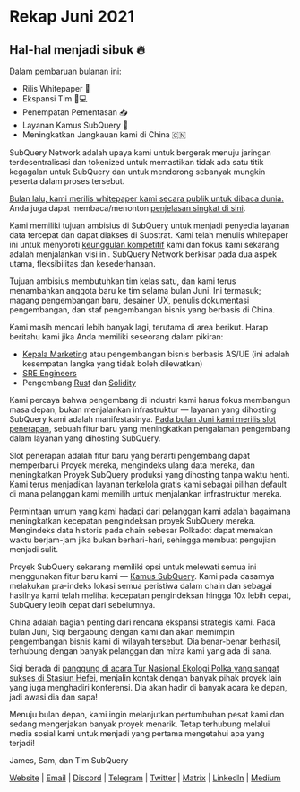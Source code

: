 # Rekap Juni 2021

## Hal-hal menjadi sibuk 🔥

Dalam pembaruan bulanan ini:

-   Rilis Whitepaper 🎊
-   Ekspansi Tim 👩💻
-   Penempatan Pementasan 📥
-   Layanan Kamus SubQuery 📖
-   Meningkatkan Jangkauan kami di China 🇨🇳

SubQuery Network adalah upaya kami untuk bergerak menuju jaringan terdesentralisasi dan tokenized untuk memastikan tidak ada satu titik kegagalan untuk SubQuery dan untuk mendorong sebanyak mungkin peserta dalam proses tersebut.

[Bulan lalu, kami merilis whitepaper kami secara publik untuk dibaca dunia.](https://static.subquery.network/whitepaper.pdf) Anda juga dapat membaca/menonton [penjelasan singkat di sini](https://subquery.medium.com/the-subquery-network-a-summary-46cde0acb010).

Kami memiliki tujuan ambisius di SubQuery untuk menjadi penyedia layanan data tercepat dan dapat diakses di Substrat. Kami telah menulis whitepaper ini untuk menyoroti [keunggulan kompetitif](https://subquery.medium.com/subquery-network-our-goals-and-competitive-advantages-a6efdd544be4) kami dan fokus kami sekarang adalah menjalankan visi ini. SubQuery Network berkisar pada dua aspek utama, fleksibilitas dan kesederhanaan.

Tujuan ambisius membutuhkan tim kelas satu, dan kami terus menambahkan anggota baru ke tim selama bulan Juni. Ini termasuk; magang pengembangan baru, desainer UX, penulis dokumentasi pengembangan, dan staf pengembangan bisnis yang berbasis di China.

Kami masih mencari lebih banyak lagi, terutama di area berikut. Harap beritahu kami jika Anda memiliki seseorang dalam pikiran:

-   [Kepala Marketing](https://angel.co/company/subquery/jobs/1494376-head-of-marketing) atau pengembangan bisnis berbasis AS/UE (ini adalah kesempatan langka yang tidak boleh dilewatkan)
-   [SRE Engineers](https://angel.co/company/subquery/jobs/1497942-site-reliability-engineer)
-   Pengembang [Rust](https://angel.co/company/subquery/jobs/1494414-rust-developer) dan [Solidity](https://angel.co/company/subquery/jobs/1494435-solidity-developer)

Kami percaya bahwa pengembang di industri kami harus fokus membangun masa depan, bukan menjalankan infrastruktur — layanan yang dihosting SubQuery kami adalah manifestasinya. [Pada bulan Juni kami merilis slot penerapan](https://subquery.medium.com/deployment-slots-are-here-subquery-projects-4fe2629f8858), sebuah fitur baru yang meningkatkan pengalaman pengembang dalam layanan yang dihosting SubQuery.

Slot penerapan adalah fitur baru yang berarti pengembang dapat memperbarui Proyek mereka, mengindeks ulang data mereka, dan meningkatkan Proyek SubQuery produksi yang dihosting tanpa waktu henti. Kami terus menjadikan layanan terkelola gratis kami sebagai pilihan default di mana pelanggan kami memilih untuk menjalankan infrastruktur mereka.

Permintaan umum yang kami hadapi dari pelanggan kami adalah bagaimana meningkatkan kecepatan pengindeksan proyek SubQuery mereka. Mengindeks data historis pada chain sebesar Polkadot dapat memakan waktu berjam-jam jika bukan berhari-hari, sehingga membuat pengujian menjadi sulit.

Proyek SubQuery sekarang memiliki opsi untuk melewati semua ini menggunakan fitur baru kami — [Kamus SubQuery](https://subquery.medium.com/subquerys-just-got-a-lot-faster-with-the-dictionary-8a7a1447574). Kami pada dasarnya melakukan pra-indeks lokasi semua peristiwa dalam chain dan sebagai hasilnya kami telah melihat kecepatan pengindeksan hingga 10x lebih cepat, SubQuery lebih cepat dari sebelumnya.

China adalah bagian penting dari rencana ekspansi strategis kami. Pada bulan Juni, Siqi bergabung dengan kami dan akan memimpin pengembangan bisnis kami di wilayah tersebut. Dia benar-benar berhasil, terhubung dengan banyak pelanggan dan mitra kami yang ada di sana.

Siqi berada di [panggung di acara Tur Nasional Ekologi Polka yang sangat sukses di Stasiun Hefei](https://twitter.com/SubQueryNetwork/status/1409696588465721348), menjalin kontak dengan banyak pihak proyek lain yang juga menghadiri konferensi. Dia akan hadir di banyak acara ke depan, jadi awasi dia dan sapa!

Menuju bulan depan, kami ingin melanjutkan pertumbuhan pesat kami dan sedang mengerjakan banyak proyek menarik. Tetap terhubung melalui media sosial kami untuk menjadi yang pertama mengetahui apa yang terjadi!

James, Sam, dan Tim SubQuery

[Website](https://subquery.network/) | [Email](mailto:hello@subquery.network) | [Discord](https://discord.com/invite/78zg8aBSMG) | [Telegram](https://t.me/subquerynetwork) | [Twitter](https://twitter.com/subquerynetwork) | [Matrix](https://matrix.to/#/#subquery:matrix.org) | [LinkedIn](https://www.linkedin.com/company/subquery) | [Medium](https://subquery.medium.com/)